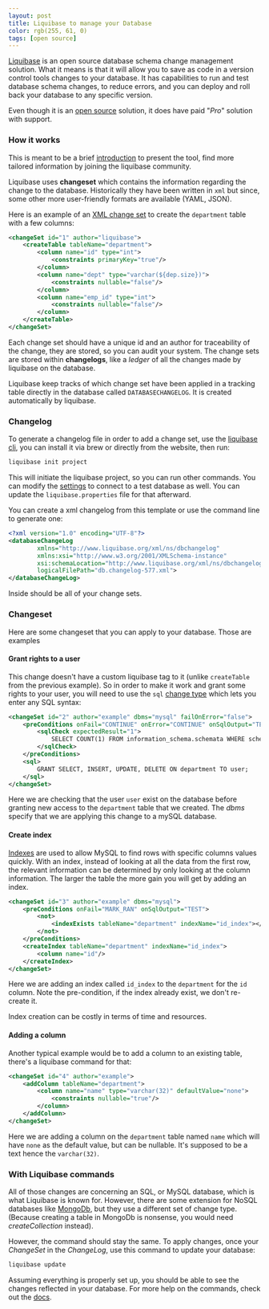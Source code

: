 ```yaml
---
layout: post
title: Liquibase to manage your Database
color: rgb(255, 61, 0)
tags: [open source]
---
```


[Liquibase][1] is an open source database schema change management solution. What it means is that it will allow you
to save as code in a version control tools changes to your database.
It has capabilities to run and test database schema changes, to reduce errors, and you can deploy and roll back your
database to any specific version.

Even though it is an [open source][10] solution, it does have paid "_Pro_" solution with support.

### How it works

This is meant to be a brief [introduction][2] to present the tool, find more tailored information by joining the
liquibase community.

Liquibase uses **changeset** which contains the information regarding the change to the database.
Historically they have been written in `xml` but since, some other more user-friendly formats are available (YAML, JSON).

Here is an example of an [XML change set][3] to create the `department` table with a few columns:

```xml
<changeSet id="1" author="liquibase">
    <createTable tableName="department">
        <column name="id" type="int">
            <constraints primaryKey="true"/>
        </column>
        <column name="dept" type="varchar(${dep.size})">
            <constraints nullable="false"/>
        </column>
        <column name="emp_id" type="int">
            <constraints nullable="false"/>
        </column>
    </createTable>
</changeSet>
```
Each change set should have a unique id and an author for traceability of the change, they are stored, so you can audit
your system.
The change sets are stored within **changelogs**, like a _ledger_ of all the changes made by liquibase on the database.

Liquibase keep tracks of which change set have been applied in a tracking table directly in the database called 
`DATABASECHANGELOG`. It is created automatically by liquibase.

### Changelog

To generate a changelog file in order to add a change set, use the [liquibase cli][4], you can install it via brew or
directly from the website, then run:

```bash
liquibase init project
```

This will initiate the liquibase project, so you can run other commands. You can modify the [settings][5] to connect to a 
test database as well. You can update the `liquibase.properties` file for that afterward.

You can create a xml changelog from this template or use the command line to generate one:

```xml
<?xml version="1.0" encoding="UTF-8"?>
<databaseChangeLog
        xmlns="http://www.liquibase.org/xml/ns/dbchangelog"
        xmlns:xsi="http://www.w3.org/2001/XMLSchema-instance"
        xsi:schemaLocation="http://www.liquibase.org/xml/ns/dbchangelog http://www.liquibase.org/xml/ns/dbchangelog/dbchangelog-3.4.xsd"
        logicalFilePath="db.changelog-577.xml">
</databaseChangeLog>
```

Inside should be all of your change sets.

### Changeset

Here are some changeset that you can apply to your database.
Those are examples

#### Grant rights to a user

This change doesn't have a custom liquibase tag to it (unlike `createTable` from the previous example). So in order
to make it work and grant some rights to your user, you will need to use the `sql` [change type][7] which lets you enter
any SQL syntax:

```xml
<changeSet id="2" author="example" dbms="mysql" failOnError="false">
    <preConditions onFail="CONTINUE" onError="CONTINUE" onSqlOutput="TEST">
        <sqlCheck expectedResult="1">
            SELECT COUNT(1) FROM information_schema.schemata WHERE schema_name = 'user'
        </sqlCheck>
    </preConditions>
    <sql>
        GRANT SELECT, INSERT, UPDATE, DELETE ON department TO user;
    </sql>
</changeSet>
```

Here we are checking that the user `user` exist on the database before granting new access to the `department` table that
we created.
The _dbms_ specify that we are applying this change to a mySQL database.

#### Create index

[Indexes][6] are used to allow MySQL to find rows with specific columns values quickly. With an index, instead of 
looking at all the data from the first row, the relevant information can be determined by only looking at the column
information. The larger the table the more gain you will get by adding an index. 

```xml
<changeSet id="3" author="example" dbms="mysql">
    <preConditions onFail="MARK_RAN" onSqlOutput="TEST">
        <not>
            <indexExists tableName="department" indexName="id_index"></indexExists>
        </not>
    </preConditions>
    <createIndex tableName="department" indexName="id_index">
        <column name="id"/>
    </createIndex>
</changeSet>
```

Here we are adding an index called `id_index` to the `department` for the `id` column. Note the pre-condition, if the
index already exist, we don't re-create it.

Index creation can be costly in terms of time and resources.

#### Adding a column

Another typical example would be to add a column to an existing table, there's a liquibase command for that:

```xml
<changeSet id="4" author="example">
    <addColumn tableName="department">
        <column name="name" type="varchar(32)" defaultValue="none">
            <constraints nullable="true"/>
        </column>
    </addColumn>
</changeSet>
```

Here we are adding a column on the `department` table named `name` which will have `none` as the default value, but
can be nullable. It's supposed to be a text hence the `varchar(32)`.

### With Liquibase commands

All of those changes are concerning an SQL, or MySQL database, which is what Liquibase is known for. 
However, there are some extension for NoSQL databases like [MongoDb][9], but they use a different set of change type.
(Because creating a table in MongoDb is nonsense, you would need _createCollection_ instead).

However, the command should stay the same. To apply changes, once your _ChangeSet_ in the _ChangeLog_,
use this command to update your database:

```bash
liquibase update
```

Assuming everything is properly set up, you should be able to see the changes reflected in your database. For more
help on the commands, check out the [docs][8].

[1]: https://www.liquibase.org/
[2]: https://www.liquibase.org/get-started/how-liquibase-works
[3]: https://docs.liquibase.com/change-types/create-table.html
[4]: https://www.liquibase.org/DOWNLOAD
[5]: https://docs.liquibase.com/commands/inspection/generate-changelog.html
[6]: https://dev.mysql.com/doc/refman/8.0/en/mysql-indexes.html
[7]: https://docs.liquibase.com/change-types/sql.html
[8]: https://docs.liquibase.com/commands/home.html
[9]: https://github.com/liquibase/liquibase-mongodb
[10]: https://github.com/liquibase
